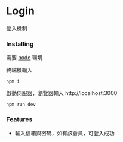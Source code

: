 # Login

登入機制

### Installing

需要 [node](https://nodejs.org/en/) 環境

終端機輸入

```
npm i
```

啟動伺服器，瀏覽器輸入 http://localhost:3000

```
npm run dev
```

### Features

- 輸入信箱與密碼，如有該會員，可登入成功
